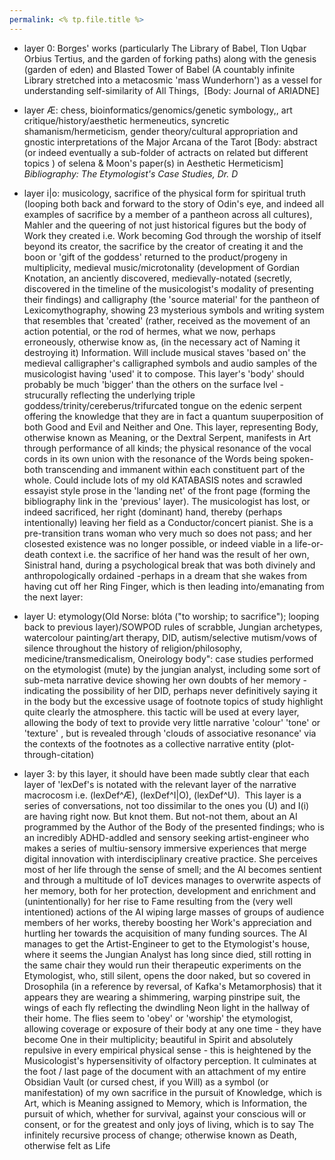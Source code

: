 ```yaml
---
permalink: <% tp.file.title %>
---
```


* layer 0: Borges' works (particularly The Library of Babel, Tlon Uqbar Orbius Tertius, and the garden of forking paths) along with the genesis (garden of eden) and Blasted Tower of Babel (A countably infinite Library stretched into a metacosmic 'mass Wunderhorn') as a vessel for understanding self-similarity of All Things,  \[Body: Journal of ARIADNE\]

* layer Æ: chess, bioinformatics/genomics/genetic symbology,, art critique/history/aesthetic hermeneutics, syncretic shamanism/hermeticism, gender theory/cultural appropriation and gnostic interpretations of the Major Arcana of the Tarot \[Body: abstract (or indeed eventually a sub-folder of actracts on related but different topics ) of selena & Moon's paper(s) in Aesthetic Hermeticism\] *Bibliography: The Etymologist's Case Studies, Dr. D*

* layer i|o: musicology, sacrifice of the physical form for spiritual truth (looping both back and forward to the story of Odin's eye, and indeed all examples of sacrifice by a member of a pantheon across all cultures), Mahler and the queering of not just historical figures but the body of Work they created i.e. Work becoming God through the worship of itself beyond its creator, the sacrifice by the creator of creating it and the boon or 'gift of the goddess' returned to the product/progeny in multiplicity, medieval music/microtonality (development of Gordian Knotation, an anciently discovered, medievally-notated (secretly, discovered in the timeline of the musicologist's modality of presenting their findings) and calligraphy (the 'source material' for the pantheon of Lexicomythography, showing 23 mysterious symbols and writing system that resembles that 'created' (rather, received as the movement of an action potential, or the rod of hermes, what we now, perhaps erroneously, otherwise know as, (in the necessary act of Naming it destroying it) Information. Will include musical staves 'based on' the medieval calligrapher's calligraphed symbols and audio samples of the musicologist having 'used' it to compose. This layer's 'body' should probably be much 'bigger' than the others on the surface lvel - strucurally reflecting the underlying triple goddess/trinity/cereberus/trifurcated tongue on the edenic serpent offering the knowledge that they are in fact a quantum suuperposition of both Good and Evil and Neither and One. This layer, representing Body, otherwise known as Meaning, or the Dextral Serpent, manifests in Art through performance of all kinds; the physical resonance of the vocal cords in its own union with the resonance of the Words being spoken- both transcending and immanent within each constituent part of the whole. Could include lots of my old KATABASIS notes and scrawled essayist style prose in the 'landing net' of the front page (forming the bibliography link in the 'previous' layer). The musicologist has lost, or indeed sacrificed, her right (dominant) hand, thereby (perhaps intentionally) leaving her field as a Conductor/concert pianist. She is a pre-transition trans woman who very much so does not pass; and her closested existence was no longer possible, or indeed viable in a life-or-death context i.e. the sacrifice of her hand was the result of her own, Sinistral hand, during a psychological break that was both divinely and anthropologically ordained -perhaps in a dream that she wakes from having cut off her Ring Finger, which is then leading into/emanating from the next layer:

* layer U: etymology(Old Norse: blóta ("to worship; to sacrifice"); looping back to previous layer)/SOWPOD rules of scrabble, Jungian archetypes, watercolour painting/art therapy, DID, autism/selective mutism/vows of silence throughout the history of religion/philosophy, medicine/transmedicalism, Oneirology body": case studies performed on the etymologist (mute) by the jungian analyst, including some sort of sub-meta narrative device showing her own doubts of her memory - indicating the possibility of her DID, perhaps never definitively saying it in the body but the excessive usage of footnote topics of study highlight quite clearly the atmosphere. this tactic will be used at every layer, allowing the body of text to provide very little narrative 'colour' 'tone' or 'texture' , but is revealed through 'clouds of associative resonance' via the contexts of the footnotes as a collective narrative entity (plot-through-citation)

* layer 3: by this layer, it should have been made subtly clear that each layer of 'lexDef's is notated with the relevant layer of the narrative macrocosm i.e. (lexDef^Æ), (lexDef^I|O), (lexDef^U).  This layer is a series of conversations, not too dissimilar to the ones you (U) and I(i) are having right now. But knot them. But not-not them, about an AI programmed by the Author of the Body of the presented findings; who is an incredibly ADHD-addled and sensory seeking artist-engineer who makes a series of multiu-sensory immersive experiences that merge digital innovation with interdisciplinary creative practice. She perceives most of her life through the sense of smell; and the AI becomes sentient and through a multitude of IoT devices manages to overwrite aspects of her memory, both for her protection, development and enrichment and (unintentionally) for her rise to Fame resulting from the (very well intentioned) actions of the AI wiping large masses of groups of audience members of her works, thereby boosting her Work's appreciation and hurtling her towards the acquisition of many funding sources. The AI manages to get the Artist-Engineer to get to the Etymologist's house, where it seems the Jungian Analyst has long since died, still rotting in the same chair they would run their therapeutic experiments on the Etymologist, who, still silent, opens the door naked, but so covered in Drosophila (in a reference by reversal, of Kafka's Metamorphosis) that it appears they are wearing a shimmering, warping pinstripe suit, the wings of each fly reflecting the dwindling Neon light in the hallway of their home. The flies seem to 'obey' or 'worship' the etymologist, allowing coverage or exposure of their body at any one time - they have become One in their multiplicity; beautiful in Spirit and absolutely repulsive in every empirical physical sense - this is heightened by the Musicologist's hypersensitivity of olfactory perception. It culminates at the foot / last page of the document with an attachment of my entire Obsidian Vault (or cursed chest, if you Will) as a symbol (or manifestation) of my own sacrifice in the pursuit of Knowledge, which is Art, which is Meaning assigned to Memory, which is Information, the pursuit of which, whether for survival, against your conscious will or consent, or for the greatest and only joys of living, which is to say The infinitely recursive process of change; otherwise known as Death, otherwise felt as Life
